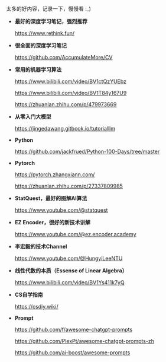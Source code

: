 太多的好内容，记录一下，慢慢看 :_)

- **最好的深度学习笔记，强烈推荐**

  https://www.rethink.fun/

-  **很全面的深度学习笔记**
  
    https://github.com/AccumulateMore/CV

-  **常用的机器学习算法**

    https://www.bilibili.com/video/BV1ctQzYUEbz

    https://www.bilibili.com/video/BV1T84y167U9

    https://zhuanlan.zhihu.com/p/479973669
   
-  **从零入门大模型**

     https://jingedawang.gitbook.io/tutorialllm

-  **Python**

     https://github.com/jackfrued/Python-100-Days/tree/master
   
-  **Pytorch**

     https://pytorch.zhangxiann.com/
   
     https://zhuanlan.zhihu.com/p/27337809985
   
-  **StatQuest，最好的图解AI算法**

    https://www.youtube.com/@statquest

-  **EZ Encoder，很好的新技术讲解**

     https://www.youtube.com/@ez.encoder.academy

-  **李宏毅的技术Channel**

     https://www.youtube.com/@HungyiLeeNTU

-  **线性代数的本质（Essense of Linear Algebra）**

    https://www.bilibili.com/video/BV1Ys411k7yQ
   
-  **CS自学指南**

     https://csdiy.wiki/
   
-  **Prompt**

     https://github.com/f/awesome-chatgpt-prompts

     https://github.com/PlexPt/awesome-chatgpt-prompts-zh

     https://github.com/ai-boost/awesome-prompts
